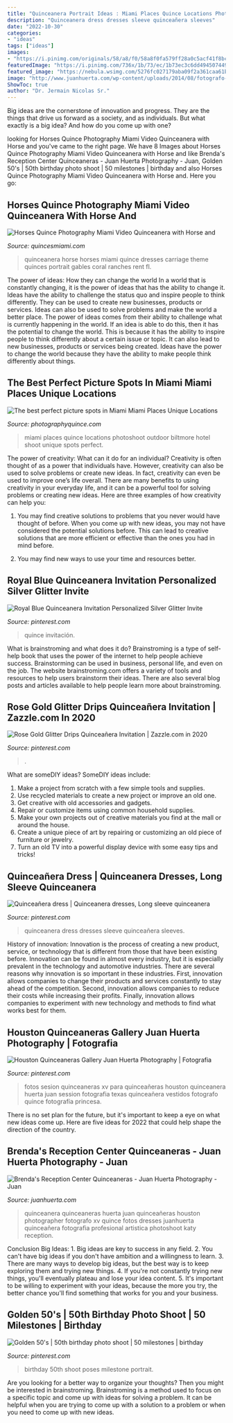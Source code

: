 ```yaml
---
title: "Quinceanera Portrait Ideas : Miami Places Quince Locations Photoshoot Outdoor Biltmore Hotel Shoot Unique Spots Perfect"
description: "Quinceanera dress dresses sleeve quinceañera sleeves"
date: "2022-10-30"
categories:
- "ideas"
tags: ["ideas"]
images:
- "https://i.pinimg.com/originals/58/a8/f0/58a8f0fa579ff28a0c5acf41f8bc5cdf.jpg"
featuredImage: "https://i.pinimg.com/736x/1b/73/ec/1b73ec3c6dd49450744922843baf6bad--feminine.jpg"
featured_image: "https://nebula.wsimg.com/5276fc027179aba09f2a361caa61befc?AccessKeyId=4A28D266E17791D57EC5&amp;disposition=0&amp;alloworigin=1"
image: "http://www.juanhuerta.com/wp-content/uploads/2014/08/fotografo-quinceaneras-houston-juan-huerta-003.jpg"
ShowToc: true
author: "Dr. Jermain Nicolas Sr."
---
```



Big ideas are the cornerstone of innovation and progress. They are the things that drive us forward as a society, and as individuals. But what exactly is a big idea? And how do you come up with one?

	

		
looking for Horses Quince Photography Miami Video Quinceanera with Horse and you've came to the right page. We have 8 Images about Horses Quince Photography Miami Video Quinceanera with Horse and like Brenda&#039;s Reception Center Quinceaneras - Juan Huerta Photography - Juan, Golden 50&#039;s | 50th birthday photo shoot | 50 milestones | birthday and also Horses Quince Photography Miami Video Quinceanera with Horse and. Here you go:
		
    
## Horses Quince Photography Miami Video Quinceanera With Horse And

<img loading=lazy src="https://nebula.wsimg.com/5276fc027179aba09f2a361caa61befc?AccessKeyId=4A28D266E17791D57EC5&amp;disposition=0&amp;alloworigin=1" onerror="this.onerror=null;this.src='https://tse2.mm.bing.net/th?id=OIP.1eWQ4mVMfj60YqgvubEdCQAAAA&amp;pid=15.1';" alt="Horses Quince Photography Miami Video Quinceanera with Horse and">

_Source: quincesmiami.com_

>quinceanera horse horses miami quince dresses carriage theme quinces portrait gables coral ranches rent fl. 

	

The power of ideas: How they can change the world
In a world that is constantly changing, it is the power of ideas that has the ability to change it. Ideas have the ability to challenge the status quo and inspire people to think differently. They can be used to create new businesses, products or services. Ideas can also be used to solve problems and make the world a better place.
The power of ideas comes from their ability to challenge what is currently happening in the world. If an idea is able to do this, then it has the potential to change the world. This is because it has the ability to inspire people to think differently about a certain issue or topic. It can also lead to new businesses, products or services being created. Ideas have the power to change the world because they have the ability to make people think differently about things.

    
## The Best Perfect Picture Spots In Miami Miami Places Unique Locations

<img loading=lazy src="http://nebula.wsimg.com/8cafafaf2deb518c670a8b19d0fdfb6b?AccessKeyId=506C6850BB8A69780FF8&amp;disposition=0&amp;alloworigin=1" onerror="this.onerror=null;this.src='https://tse1.mm.bing.net/th?id=OIP.P-2SXYrCdF5I4WoRwETCnAAAAA&amp;pid=15.1';" alt="The best perfect picture spots in Miami Miami Places Unique Locations">

_Source: photographyquince.com_

>miami places quince locations photoshoot outdoor biltmore hotel shoot unique spots perfect. 

	

The power of creativity: What can it do for an individual?
Creativity is often thought of as a power that individuals have. However, creativity can also be used to solve problems or create new ideas. In fact, creativity can even be used to improve one’s life overall. There are many benefits to using creativity in your everyday life, and it can be a powerful tool for solving problems or creating new ideas. Here are three examples of how creativity can help you: 
1) You may find creative solutions to problems that you never would have thought of before. When you come up with new ideas, you may not have considered the potential solutions before. This can lead to creative solutions that are more efficient or effective than the ones you had in mind before. 

2) You may find new ways to use your time and resources better.

    
## Royal Blue Quinceanera Invitation Personalized Silver Glitter Invite

<img loading=lazy src="https://i.pinimg.com/originals/58/a8/f0/58a8f0fa579ff28a0c5acf41f8bc5cdf.jpg" onerror="this.onerror=null;this.src='https://tse3.mm.bing.net/th?id=OIP.BU8QPYxHvyo-U1egGWPlqQHaFL&amp;pid=15.1';" alt="Royal Blue Quinceanera Invitation Personalized Silver Glitter Invite">

_Source: pinterest.com_

>quince invitación. 

	

What is brainstroming and what does it do?
Brainstroming is a type of self-help book that uses the power of the internet to help people achieve success. Brainstorming can be used in business, personal life, and even on the job. The website brainstroming.com offers a variety of tools and resources to help users brainstorm their ideas. There are also several blog posts and articles available to help people learn more about brainstroming.

    
## Rose Gold Glitter Drips Quinceañera Invitation | Zazzle.com In 2020

<img loading=lazy src="https://i.pinimg.com/736x/52/b3/23/52b3238ce9d3f8dcb5947ad6e0c2de1a.jpg" onerror="this.onerror=null;this.src='https://tse4.mm.bing.net/th?id=OIP.xlOxVtieaL186hoFbnuVmwHaHa&amp;pid=15.1';" alt="Rose Gold Glitter Drips Quinceañera Invitation | Zazzle.com in 2020">

_Source: pinterest.com_

>. 

	

What are someDIY ideas?
SomeDIY ideas include:
1. Make a project from scratch with a few simple tools and supplies. 
2. Use recycled materials to create a new project or improve an old one. 
3. Get creative with old accessories and gadgets. 
4. Repair or customize items using common household supplies. 
5. Make your own projects out of creative materials you find at the mall or around the house. 
6. Create a unique piece of art by repairing or customizing an old piece of furniture or jewelry. 
7. Turn an old TV into a powerful display device with some easy tips and tricks!

    
## Quinceañera Dress | Quinceanera Dresses, Long Sleeve Quinceanera

<img loading=lazy src="https://i.pinimg.com/originals/68/4c/8e/684c8e41f94d2afe7c5b8a90a0ade347.jpg" onerror="this.onerror=null;this.src='https://tse1.mm.bing.net/th?id=OIP.Ymg3lWJBbgPw9MDqimmaKAHaNK&amp;pid=15.1';" alt="Quinceañera dress | Quinceanera dresses, Long sleeve quinceanera">

_Source: pinterest.com_

>quinceanera dress dresses sleeve quinceañera sleeves. 

	

History of innovation:
Innovation is the process of creating a new product, service, or technology that is different from those that have been existing before. Innovation can be found in almost every industry, but it is especially prevalent in the technology and automotive industries. There are several reasons why innovation is so important in these industries. First, innovation allows companies to change their products and services constantly to stay ahead of the competition. Second, innovation allows companies to reduce their costs while increasing their profits. Finally, innovation allows companies to experiment with new technology and methods to find what works best for them.

    
## Houston Quinceaneras Gallery Juan Huerta Photography | Fotografia

<img loading=lazy src="https://i.pinimg.com/736x/1b/73/ec/1b73ec3c6dd49450744922843baf6bad--feminine.jpg" onerror="this.onerror=null;this.src='https://tse2.mm.bing.net/th?id=OIP.ftuP6YuiABmAWtOI9q0fSQHaLH&amp;pid=15.1';" alt="Houston Quinceaneras Gallery Juan Huerta Photography | Fotografia">

_Source: pinterest.com_

>fotos sesion quinceaneras xv para quinceañeras houston quinceanera huerta juan session fotografia texas quinceañera vestidos fotografo quince fotografía princesa. 

	

There is no set plan for the future, but it's important to keep a eye on what new ideas come up. Here are five ideas for 2022 that could help shape the direction of the country.

    
## Brenda&#039;s Reception Center Quinceaneras - Juan Huerta Photography - Juan

<img loading=lazy src="http://www.juanhuerta.com/wp-content/uploads/2014/08/fotografo-quinceaneras-houston-juan-huerta-003.jpg" onerror="this.onerror=null;this.src='https://tse4.mm.bing.net/th?id=OIP.OdhE5ipfwWqvJ3bT-OcYnwHaLG&amp;pid=15.1';" alt="Brenda&#039;s Reception Center Quinceaneras - Juan Huerta Photography - Juan">

_Source: juanhuerta.com_

>quinceanera quinceaneras huerta juan quinceañeras houston photographer fotografo xv quince fotos dresses juanhuerta quinceañera fotografia profesional artistica photoshoot katy reception. 

	

Conclusion
Big Ideas: 1. Big ideas are key to success in any field.
2. You can't have big ideas if you don't have ambition and a willingness to learn.
3. There are many ways to develop big ideas, but the best way is to keep exploring them and trying new things.
4. If you're not constantly trying new things, you'll eventually plateau and lose your idea content.
5. It's important to be willing to experiment with your ideas, because the more you try, the better chance you'll find something that works for you and your business.

    
## Golden 50&#039;s | 50th Birthday Photo Shoot | 50 Milestones | Birthday

<img loading=lazy src="https://i.pinimg.com/736x/e3/62/67/e362675fbc0518db03abed3846e25240--birthday-photo-shoots-birthday-photos.jpg" onerror="this.onerror=null;this.src='https://tse4.mm.bing.net/th?id=OIP.N1xRIFMUXUOmFXaCitcwBgHaLH&amp;pid=15.1';" alt="Golden 50&#039;s | 50th birthday photo shoot | 50 milestones | birthday">

_Source: pinterest.com_

>birthday 50th shoot poses milestone portrait. 

	

Are you looking for a better way to organize your thoughts? Then you might be interested in brainstroming. Brainstroming is a method used to focus on a specific topic and come up with ideas for solving a problem. It can be helpful when you are trying to come up with a solution to a problem or when you need to come up with new ideas.

